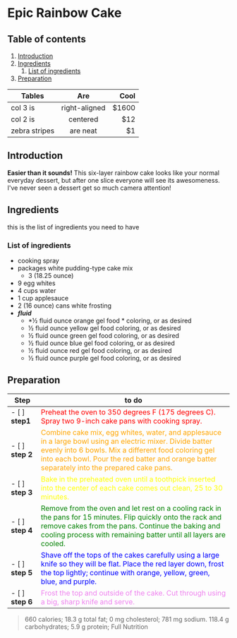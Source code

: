 # Epic Rainbow Cake

## Table of contents

1. [Introduction](#introduction)
2. [Ingredients](#ingredients)
    1. [List of ingredients](#list)
3. [Preparation](#prepa)

| Tables        | Are           | Cool  |
| ------------- |:-------------:| -----:|
| col 3 is      | right-aligned | $1600 |
| col 2 is      | centered      |   $12 |
| zebra stripes | are neat      |    $1 |

## Introduction <a name="introduction"></a>
**Easier than it sounds!** This six-layer rainbow cake looks like your normal everyday dessert, but after one slice everyone will see its awesomeness. I've never seen a dessert get so much camera attention!

## Ingredients <a name = "Ingredients"></a>
this is the list of ingredients you need to have
### List of ingredients <a name="list"></a>
* cooking spray
* packages white pudding-type cake mix
  * 3 (18.25 ounce)
*  9 egg whites
* 4 cups water
* 1 cup applesauce
* 2 (16 ounce) cans white frosting
* ***fluid***
    * *½ fluid ounce orange gel food * coloring, or as desired
    * ½ fluid ounce yellow gel food coloring, or as desired 
    * ½ fluid ounce green gel food coloring, or as desired
    * ½ fluid ounce blue gel food coloring, or as desired
    * ½ fluid ounce red gel food coloring, or as desired
    * ½ fluid ounce purple gel food coloring, or as desired

## Preparation <a name="prepa"></a>
|Step              | to do       |
----------------  | -------------
|- [ ] **step1**   | <span style="color:red"> Preheat the oven to 350 degrees F (175 degrees C). Spray two 9-inch cake pans with cooking spray.</span>|
|- [ ] **step 2**  | <span style="color:orange">Combine cake mix, egg whites, water, and applesauce in a large bowl using an electric mixer. Divide batter evenly into 6 bowls. Mix a different food coloring gel into each bowl. Pour the red batter and orange batter separately into the prepared cake pans.</span>|
|- [ ] **step 3**  | <span style="color: yellow">Bake in the preheated oven until a toothpick inserted into the center of each cake comes out clean, 25 to 30 minutes.</span>|
|- [ ] **step 4**  | <span style="color:green">Remove from the oven and let rest on a cooling rack in the pans for 15 minutes. Flip quickly onto the rack and remove cakes from the pans. Continue the baking and cooling process with remaining batter until all layers are cooled.</span>|
|- [ ] **step 5**  | <span style="color:blue">Shave off the tops of the cakes carefully using a large knife so they will be flat. Place the red layer down, frost the top lightly; continue with orange, yellow, green, blue, and purple.</span>|
|- [ ] **step 6**  | <span style="color:violet">Frost the top and outside of the cake. Cut through using a big, sharp knife and serve.</span>|
> 660 calories; 18.3 g total fat; 0 mg cholesterol; 781 mg sodium. 118.4 g carbohydrates; 5.9 g protein; Full Nutrition


